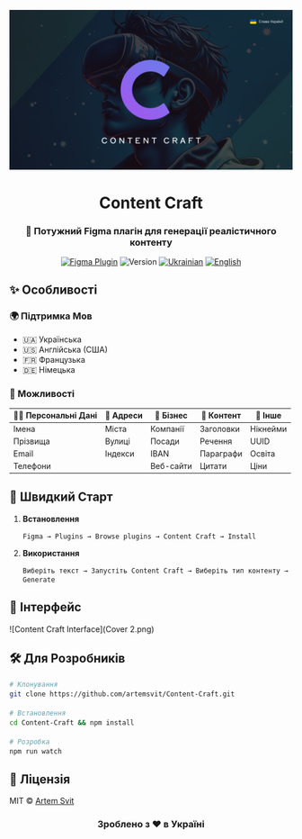<div align="center">

![Content Craft Cover](Cover.png)

# Content Craft

### 🎨 Потужний Figma плагін для генерації реалістичного контенту

[![Figma Plugin](https://img.shields.io/badge/Figma-Plugin-orange.svg)](https://www.figma.com/community/plugin/your-plugin-id)
![Version](https://img.shields.io/badge/version-1.0.0-blue.svg)
[![Ukrainian](https://img.shields.io/badge/Language-Ukrainian-yellow.svg)](README.md)
[![English](https://img.shields.io/badge/Language-English-red.svg)](README_EN.md)

</div>

## ✨ Особливості

### 🌍 Підтримка Мов
- 🇺🇦 Українська
- 🇺🇸 Англійська (США)
- 🇫🇷 Французька
- 🇩🇪 Німецька

### 🎯 Можливості

| 🧑‍💼 Персональні Дані | 📍 Адреси | 💼 Бізнес | 📝 Контент | 🎲 Інше |
|-------------------|-----------|------------|------------|---------|
| Імена | Міста | Компанії | Заголовки | Нікнейми |
| Прізвища | Вулиці | Посади | Речення | UUID |
| Email | Індекси | IBAN | Параграфи | Освіта |
| Телефони | | Веб-сайти | Цитати | Ціни |

## 🚀 Швидкий Старт

1. **Встановлення**
   ```
   Figma → Plugins → Browse plugins → Content Craft → Install
   ```

2. **Використання**
   ```
   Виберіть текст → Запустіть Content Craft → Виберіть тип контенту → Generate
   ```

## 💫 Інтерфейс

![Content Craft Interface](Cover 2.png)

## 🛠 Для Розробників

```bash
# Клонування
git clone https://github.com/artemsvit/Content-Craft.git

# Встановлення
cd Content-Craft && npm install

# Розробка
npm run watch
```

## 📝 Ліцензія

MIT © [Artem Svit](https://github.com/artemsvit)

<div align="center">

### Зроблено з ❤️ в Україні

</div>
